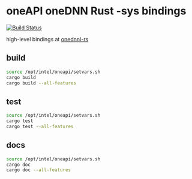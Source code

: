 # oneAPI oneDNN Rust -sys bindings

[![Build Status](https://github.com/boydjohnson/onednnl-sys/actions/workflows/ci-intel.yml/badge.svg)](https://github.com/boydjohnson/onednnl-sys/actions/workflows/ci-intel.yml)

high-level bindings at [onednnl-rs](https://github.com/boydjohnson/onednnl-rs)

## build

```bash
source /opt/intel/oneapi/setvars.sh
cargo build
cargo build --all-features
```

## test

```bash
source /opt/intel/oneapi/setvars.sh
cargo test
cargo test --all-features
```

## docs
```bash
source /opt/intel/oneapi/setvars.sh
cargo doc
cargo doc --all-features
```

